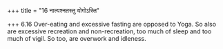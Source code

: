 +++
title = "16 नात्यश्नतस्तु योगोऽस्ति"

+++
6.16 Over-eating and excessive fasting are opposed to Yoga. So also are
excessive recreation and non-recreation, too much of sleep and too much
of vigil. So too, are overwork and idleness.
